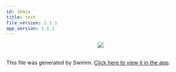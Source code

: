 ```yaml
---
id: 1kbza
title: test
file_version: 1.1.1
app_version: 1.1.2
---
```


<div align="center"><img src="https://firebasestorage.googleapis.com/v0/b/swimm-dev-content/o/repositories%2FZ2l0aHViJTNBJTNBcHJlLWNvbW1pdCUzQSUzQXN3aW1taW8%3D%2F13fde8e2-7405-476d-bf9f-3a74073dda71.jpeg?alt=media&token=5c50f805-8057-4a7a-8b0d-fa0b28e63710" style="width:'50%'"/></div>

<br/>

This file was generated by Swimm. [Click here to view it in the app](http://localhost:5000/repos/Z2l0aHViJTNBJTNBcHJlLWNvbW1pdCUzQSUzQXN3aW1taW8=/docs/1kbza).
